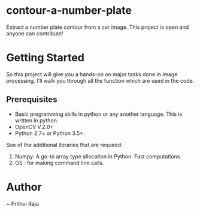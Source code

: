 # contour-a-number-plate
Extract a number plate contour from a car image. This project is open and anyone can contribute!
# Getting Started

So this project will give you a hands-on on major tasks done in image processing. I'll walk you through all the function which are used in the code. 

## Prerequisites
- Basic programming skills in python or any another language. This is written in python.
- OpenCV V.2.0+
- Python 2.7+ or Python 3.5+.

Soe of the additional libraries that are required: 
1. Numpy: A go-to array type allocation in Python. Fast computations.
2. OS : for making command line calls.

# Author
~ Prithvi Raju
